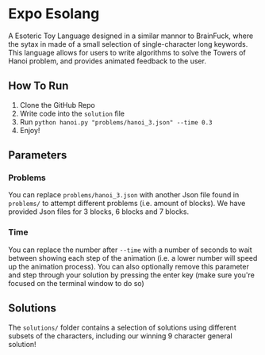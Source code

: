 # Expo Esolang
A Esoteric Toy Language designed in a similar mannor to BrainFuck, where the sytax in made of a small selection of single-character long keywords.
This language allows for users to write algorithms to solve the Towers of Hanoi problem, and provides animated feedback to the user.
## How To Run
1. Clone the GitHub Repo
2. Write code into the `solution` file
3. Run `python hanoi.py "problems/hanoi_3.json" --time 0.3`
4. Enjoy!
## Parameters
### Problems
You can replace `problems/hanoi_3.json` with another Json file found in `problems/` to attempt different problems (i.e. amount of blocks). We have provided Json files for 3 blocks, 6 blocks and 7 blocks.
### Time
You can replace the number after `--time` with a number of seconds to wait between showing each step of the animation (i.e. a lower number will speed up the animation process). You can also optionally remove this parameter and step through your solution by pressing the enter key (make sure you're focused on the terminal window to do so)
## Solutions
The `solutions/` folder contains a selection of solutions using different subsets of the characters, including our winning 9 character general solution!
